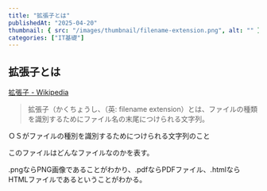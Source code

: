 ```yaml
---
title: "拡張子とは"
publishedAt: "2025-04-20"
thumbnail: { src: "/images/thumbnail/filename-extension.png", alt: "" }
categories: ["IT基礎"]
---
```


## 拡張子とは

<a href="https://ja.wikipedia.org/wiki/%E6%8B%A1%E5%BC%B5%E5%AD%90" target="_blank" rel="noreferrer">拡張子 - Wikipedia</a>

> 拡張子（かくちょうし、（英: filename extension）とは、ファイルの種類を識別するためにファイル名の末尾につけられる文字列。

ＯＳがファイルの種別を識別するためにつけられる文字列のこと

このファイルはどんなファイルなのかを表す。

.pngならPNG画像であることがわかり、.pdfならPDFファイル、.htmlならHTMLファイルであるということがわかる。
